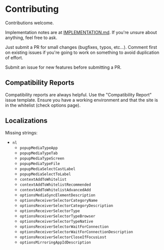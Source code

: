 # Contributing

Contributions welcome.

Implementation notes are at [IMPLEMENTATION.md](IMPLEMENTATION.md). 
If you're unsure about anything, feel free to ask.

Just submit a PR for small changes (bugfixes, typos, etc...). Comment first on existing 
issues if you're going to work on something to avoid duplication of effort.

Submit an issue for new features before submitting a PR.


## Compatibility Reports

Compatibility reports are always helpful. Use the "Compatibility Report" issue template. Ensure you have a working environment and that the site is in the whitelist (check options page).


## Localizations

Missing strings:

* `nl`
    * `popupMediaTypeApp`
    * `popupMediaTypeTab`
    * `popupMediaTypeScreen`
    * `popupMediaTypeFile`
    * `popupMediaSelectCastLabel`
    * `popupMediaSelectToLabel`
    * `contextAddToWhitelist`
    * `contextAddToWhitelistRecommended`
    * `contextAddToWhitelistAdvancedAdd`
    * `optionsMediaSyncElementDescription`
    * `optionsReceiverSelectorCategoryName`
    * `optionsReceiverSelectorCategoryDescription`
    * `optionsReceiverSelectorType`
    * `optionsReceiverSelectorTypeBrowser`
    * `optionsReceiverSelectorTypeNative`
    * `optionsReceiverSelectorWaitForConnection`
    * `optionsReceiverSelectorWaitForConnectionDescription`
    * `optionsReceiverSelectorCloseIfFocusLost`
    * `optionsMirroringAppIdDescription`
